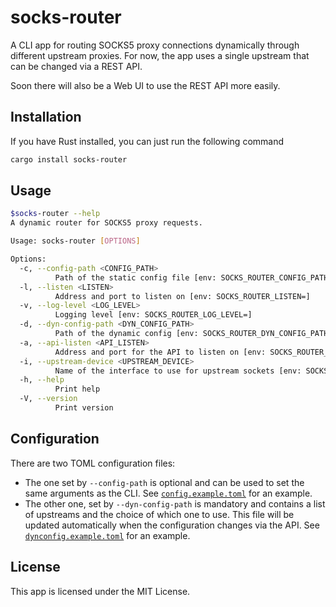 # socks-router #

A CLI app for routing SOCKS5 proxy connections dynamically through different upstream proxies.
For now, the app uses a single upstream that can be changed via a REST API.

Soon there will also be a Web UI to use the REST API more easily.

## Installation ##

If you have Rust installed, you can just run the following command

```sh
cargo install socks-router
```

## Usage ##

```sh
$socks-router --help
A dynamic router for SOCKS5 proxy requests.

Usage: socks-router [OPTIONS]

Options:
  -c, --config-path <CONFIG_PATH>
          Path of the static config file [env: SOCKS_ROUTER_CONFIG_PATH=]
  -l, --listen <LISTEN>
          Address and port to listen on [env: SOCKS_ROUTER_LISTEN=]
  -v, --log-level <LOG_LEVEL>
          Logging level [env: SOCKS_ROUTER_LOG_LEVEL=]
  -d, --dyn-config-path <DYN_CONFIG_PATH>
          Path of the dynamic config [env: SOCKS_ROUTER_DYN_CONFIG_PATH=]
  -a, --api-listen <API_LISTEN>
          Address and port for the API to listen on [env: SOCKS_ROUTER_API_LISTEN=]
  -i, --upstream-device <UPSTREAM_DEVICE>
          Name of the interface to use for upstream sockets [env: SOCKS_ROUTER_UPSTREAM_DEVICE=]
  -h, --help
          Print help
  -V, --version
          Print version
```

## Configuration ##

There are two TOML configuration files:

- The one set by `--config-path` is optional and can be used to set the same
  arguments as the CLI. See [`config.example.toml`](/config.example.toml) for an
  example.
- The other one, set by `--dyn-config-path` is mandatory and contains a list of
  upstreams and the choice of which one to use. This file will be updated
  automatically when the configuration changes via the API. See
  [`dynconfig.example.toml`](/dynconfig.example.toml) for an example.

## License ##

This app is licensed under the MIT License.
